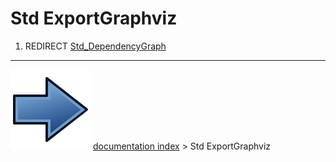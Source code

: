 # Std ExportGraphviz
1.  REDIRECT [Std_DependencyGraph](Std_DependencyGraph.md)



---
![](images/Button_right.svg) [documentation index](../README.md) > Std ExportGraphviz
